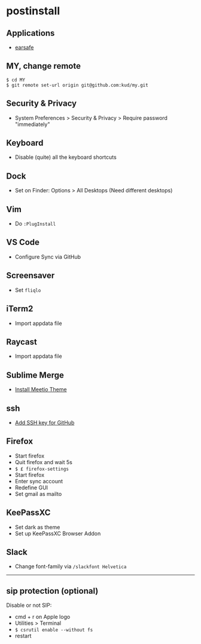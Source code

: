 # postinstall

## Applications

- [earsafe](https://earsafe.io/)

## MY, change remote

```shell
$ cd MY
$ git remote set-url origin git@github.com:kud/my.git
```

## Security & Privacy

- System Preferences > Security & Privacy > Require password "immediately"

## Keyboard

- Disable (quite) all the keyboard shortcuts

## Dock

- Set on Finder: Options > All Desktops (Need different desktops)

## Vim

- Do `:PlugInstall`

## VS Code

- Configure Sync via GitHub

## Screensaver

- Set `fliqlo`

## iTerm2

- Import appdata file

## Raycast

- Import appdata file

## Sublime Merge

- [Install Meetio Theme](https://github.com/meetio-theme/merge-meetio-theme)

## ssh

- [Add SSH key for GitHub](https://help.github.com/articles/connecting-to-github-with-ssh/)

## Firefox

- Start firefox
- Quit firefox and wait 5s
- `$ £ firefox-settings`
- Start firefox
- Enter sync account
- Redefine GUI
- Set gmail as mailto

## KeePassXC

- Set dark as theme
- Set up KeePassXC Browser Addon

## Slack

- Change font-family via `/slackfont Helvetica`

---

## sip protection (optional)

Disable or not SIP:

- cmd + r on Apple logo
- Utilities > Terminal
- `$ csrutil enable --without fs`
- restart
